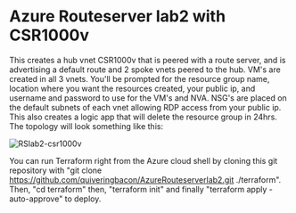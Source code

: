 # Azure Routeserver lab2 with CSR1000v

This creates a hub vnet CSR1000v that is peered with a route server, and is advertising a default route and 2 spoke vnets peered to the hub. VM's are created in all 3 vnets. You'll be prompted for the resource group name, location where you want the resources created, your public ip, and username and password to use for the VM's and NVA. NSG's are placed on the default subnets of each vnet allowing RDP access from your public ip. This also creates a logic app that will delete the resource group in 24hrs. The topology will look something like this:

![RSlab2-csr1000v](https://github.com/quiveringbacon/AzureRouteserverlab2/assets/128983862/bfbdbd2b-98da-4812-bd0f-e0c672ff6691)

You can run Terraform right from the Azure cloud shell by cloning this git repository with "git clone https://github.com/quiveringbacon/AzureRouteserverlab2.git ./terraform". Then, "cd terraform" then, "terraform init" and finally "terraform apply -auto-approve" to deploy.
